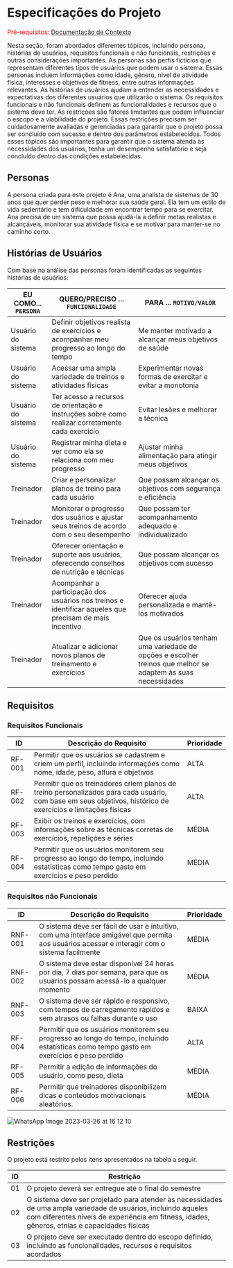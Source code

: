 # Especificações do Projeto

<span style="color:red">Pré-requisitos: <a href="1-Documentação de Contexto.md"> Documentação de Contexto</a></span>

Nesta seção, foram abordados diferentes tópicos, incluindo persona, histórias de usuários, requisitos funcionais e não funcionais, restrições e outras considerações importantes.
As personas são perfis fictícios que representam diferentes tipos de usuários que podem usar o sistema. Essas personas incluem informações como idade, gênero, nível de atividade física, interesses e objetivos de fitness, entre outras informações relevantes. As histórias de usuários ajudam a entender as necessidades e expectativas dos diferentes usuários que utilizarão o sistema. Os requisitos funcionais e não funcionais definem as funcionalidades e recursos que o sistema deve ter. As restrições são fatores limitantes que podem influenciar o escopo e a viabilidade do projeto. Essas restrições precisam ser cuidadosamente avaliadas e gerenciadas para garantir que o projeto possa ser concluído com sucesso e dentro dos parâmetros estabelecidos.
Todos esses tópicos são importantes para garantir que o sistema atenda às necessidades dos usuários, tenha um desempenho satisfatório e seja concluído dentro das condições estabelecidas.

## Personas

A persona criada para este projeto é Ana, uma analista de sistemas de 30 anos que quer perder peso e melhorar sua saúde geral. Ela tem um estilo de vida sedentário e tem dificuldade em encontrar tempo para se exercitar. Ana precisa de um sistema que possa ajudá-la a definir metas realistas e alcançáveis, monitorar sua atividade física e se motivar para manter-se no caminho certo.

## Histórias de Usuários

Com base na análise das personas foram identificadas as seguintes histórias de usuários:

|EU COMO... `PERSONA`| QUERO/PRECISO ... `FUNCIONALIDADE` |PARA ... `MOTIVO/VALOR`                 |
|--------------------|------------------------------------|----------------------------------------|
|Usuário do sistema  | Definir objetivos realista de exercicios e acompanhar meu progresso ao longo do tempo | Me manter motivado a alcançar meus objetivos de saúde |
|Usuário do sistema  | Acessar uma ampla variedade de treinos e atividades físicas | Experimentar novas formas de exercitar e evitar a monotonia |
|Usuário do sistema  | Ter acesso a recursos de orientação e instruções sobre como realizar corretamente cada exercicio | Evitar lesões e melhorar a técnica |
|Usuário do sistema  | Registrar minha dieta e ver como ela se relaciona com meu progresso | Ajustar minha alimentação para atingir meus objetivos |
|Treinador           | Criar e personalizar planos de treino para cada usuário | Que possam alcançar os objetivos com segurança e eficiência |
|Treinador           | Monitorar o progresso dos usuários e ajustar seus treinos de acordo com o seu desempenho | Que possam ter acompanhamento adequado e individualizado |
|Treinador           | Oferecer orientação e suporte aos usuários, oferecendo conselhos de nutrição e técnicas | Que possam alcançar os objetivos com sucesso |
|Treinador           | Acompanhar a participação dos usuários nos treinos e identificar aqueles que precisam de mais incentivo | Oferecer ajuda personalizada e mantê-los motivados |
|Treinador           | Atualizar e adicionar novos planos de treinamento e exercícios | Que os usuários tenham uma variedade de opções e escolher treinos que melhor se adaptem às suas necessidades |


## Requisitos

### Requisitos Funcionais

|ID    | Descrição do Requisito  | Prioridade |
|------|-----------------------------------------|----|
|RF-001| Permitir que os usuários se cadastrem e criem um perfil, incluindo informações como nome, idade, peso, altura e objetivos | ALTA | 
|RF-002| Permitir que os treinadores criem planos de treino personalizados para cada usuário, com base em seus objetivos, histórico de exercícios e limitações físicas | ALTA |
|RF-003| Exibir os treinos e exercícios, com informações sobre as técnicas corretas de exercícios, repetições e séries | MÉDIA | 
|RF-004| Permitir que os usuários monitorem seu progresso ao longo do tempo, incluindo estatísticas como tempo gasto em exercícios e peso perdido | MÉDIA | 

### Requisitos não Funcionais

|ID     | Descrição do Requisito  |Prioridade |
|-------|-------------------------|----|
|RNF-001|O sistema deve ser fácil de usar e intuitivo, com uma interface amigável que permita aos usuários acessar e interagir com o sistema facilmente | MÉDIA | 
|RNF-002| O sistema deve estar disponível 24 horas por dia, 7 dias por semana, para que os usuários possam acessá-lo a qualquer momento |  MÉDIA |
|RNF-003| O sistema deve ser rápido e responsivo, com tempos de carregamento rápidos e sem atrasos ou falhas durante o uso |  BAIXA | 
|RF-004| Permitir que os usuários monitorem seu progresso ao longo do tempo, incluindo estatísticas como tempo gasto em exercícios e peso perdido | ALTA | 
|RF-005| Permitir a edição de informações do usuário, como peso, dieta| MÉDIA | 
|RF-006| Permitir que treinadores disponibilizem dicas e conteúdos motivacionais aleatórios. | MÉDIA | 

![WhatsApp Image 2023-03-26 at 16 12 10](https://user-images.githubusercontent.com/96788718/228094972-75b4c0dc-adb3-4a2c-94c3-17d7a62b74f6.jpeg)
## Restrições

O projeto está restrito pelos itens apresentados na tabela a seguir.

|ID| Restrição                                             |
|--|-------------------------------------------------------|
|01| O projeto deverá ser entregue até o final do semestre |
|02| O sistema deve ser projetado para atender às necessidades de uma ampla variedade de usuários, incluindo aqueles com diferentes níveis de experiência em fitness, idades, gêneros, etnias e capacidades físicas |
|03| O projeto deve ser executado dentro do escopo definido, incluindo as funcionalidades, recursos e requisitos acordados |
